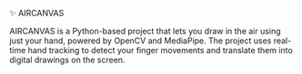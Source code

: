 ✨ AIRCANVAS

AIRCANVAS is a Python-based project that lets you draw in the air using just your hand, powered by OpenCV and MediaPipe. The project uses real-time hand tracking to detect your finger movements and translate them into digital drawings on the screen.
